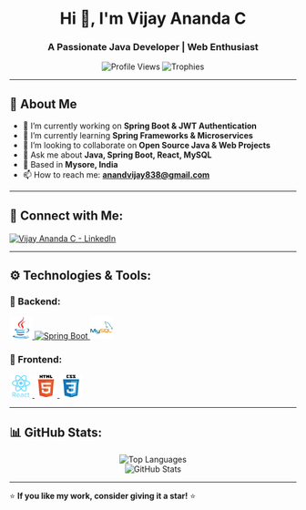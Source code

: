 <h1 align="center">Hi 👋, I'm Vijay Ananda C</h1>
<h3 align="center">A Passionate Java Developer | Web Enthusiast</h3>

<p align="center">
  <img src="https://komarev.com/ghpvc/?username=vijay-10&label=Profile%20Views&color=0e75b6&style=flat" alt="Profile Views" />
  <img src="https://github-profile-trophy.vercel.app/?username=vijay-10&theme=onedark&no-frame=true&margin-w=15" alt="Trophies" />
</p>

---

## 🚀 About Me
- 🔭 I’m currently working on **Spring Boot & JWT Authentication**
- 🌱 I’m currently learning **Spring Frameworks & Microservices**
- 👯 I’m looking to collaborate on **Open Source Java & Web Projects**
- 💬 Ask me about **Java, Spring Boot, React, MySQL**
- 📍 Based in **Mysore, India**
- 📫 How to reach me: **anandvijay838@gmail.com**

---

## 📲 Connect with Me:
<p align="left">
  <a href="https://linkedin.com/in/vijay-ananda-c" target="_blank">
    <img align="center" src="https://raw.githubusercontent.com/rahuldkjain/github-profile-readme-generator/master/src/images/icons/Social/linked-in-alt.svg" alt="Vijay Ananda C - LinkedIn" height="30" width="40" />
  </a>
</p>

---

## ⚙️ Technologies & Tools:

### 🔹 Backend:
<p align="left">
  <a href="https://www.java.com" target="_blank" rel="noreferrer">
    <img src="https://raw.githubusercontent.com/devicons/devicon/master/icons/java/java-original.svg" alt="Java" width="40" height="40"/>
  </a>
  <a href="https://spring.io/" target="_blank" rel="noreferrer">
    <img src="https://www.vectorlogo.zone/logos/springio/springio-icon.svg" alt="Spring Boot" width="40" height="40"/>
  </a>

  <a href="https://www.mysql.com/" target="_blank" rel="noreferrer">
    <img src="https://raw.githubusercontent.com/devicons/devicon/master/icons/mysql/mysql-original-wordmark.svg" alt="MySQL" width="40" height="40"/>
  </a>
</p>

### 🔹 Frontend:
<p align="left">
  <a href="https://reactjs.org/" target="_blank" rel="noreferrer">
    <img src="https://raw.githubusercontent.com/devicons/devicon/master/icons/react/react-original-wordmark.svg" alt="React" width="40" height="40"/>
  </a>
  <a href="https://www.w3.org/html/" target="_blank" rel="noreferrer">
    <img src="https://raw.githubusercontent.com/devicons/devicon/master/icons/html5/html5-original-wordmark.svg" alt="HTML5" width="40" height="40"/>
  </a>
  <a href="https://www.w3schools.com/css/" target="_blank" rel="noreferrer">
    <img src="https://raw.githubusercontent.com/devicons/devicon/master/icons/css3/css3-original-wordmark.svg" alt="CSS3" width="40" height="40"/>
  </a>
</p>

---

## 📊 GitHub Stats:
<p align="center">
  <img src="https://github-readme-stats.vercel.app/api/top-langs?username=vijay-10&show_icons=true&locale=en&layout=compact&theme=radical" alt="Top Languages" />
  <br />
  <img src="https://github-readme-stats.vercel.app/api?username=vijay-10&show_icons=true&locale=en&theme=radical" alt="GitHub Stats" />
</p>

---

⭐ **If you like my work, consider giving it a star!** ⭐
